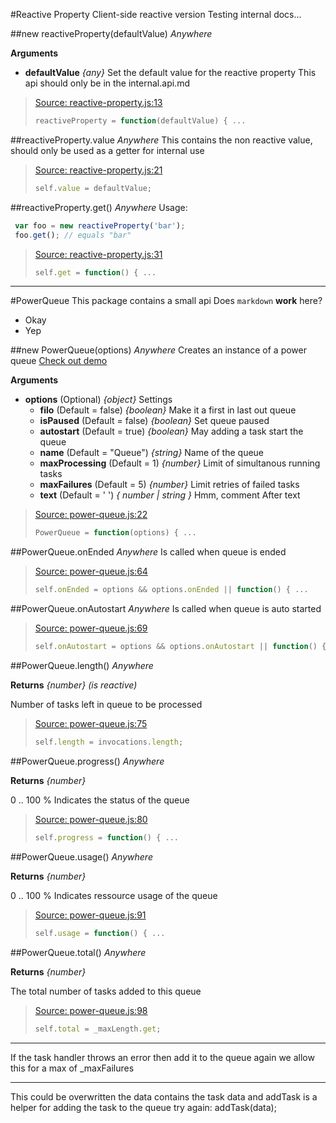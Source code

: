 #Reactive Property
Client-side reactive version
Testing internal docs...

##new reactiveProperty(defaultValue)    *Anywhere*

__Arguments__

* __defaultValue__  *{any}*
Set the default value for the reactive property
This api should only be in the internal.api.md

> [Source: reactive-property.js:13](reactive-property.js#L13)
> ```js
> reactiveProperty = function(defaultValue) { ...
> ```

##reactiveProperty.value    *Anywhere*
This contains the non reactive value, should only be used as a getter for
internal use

> [Source: reactive-property.js:21](reactive-property.js#L21)
> ```js
> self.value = defaultValue;
> ```

##reactiveProperty.get()    *Anywhere*
Usage:
```js
 var foo = new reactiveProperty('bar');
 foo.get(); // equals "bar"
```

> [Source: reactive-property.js:31](reactive-property.js#L31)
> ```js
> self.get = function() { ...
> ```


---
#PowerQueue
This package contains a small api
Does `markdown` __work__ here?
* Okay
* Yep

##new PowerQueue(options)    *Anywhere*
Creates an instance of a power queue 
[Check out demo](http://power-queue-test.meteor.com/)

__Arguments__

* __options__  (Optional)  *{object}*
Settings
  * __filo__  (Default = false)  *{boolean}*
Make it a first in last out queue
  * __isPaused__  (Default = false)  *{boolean}*
Set queue paused
  * __autostart__  (Default = true)  *{boolean}*
May adding a task start the queue
  * __name__  (Default = "Queue")  *{string}*
Name of the queue
  * __maxProcessing__  (Default = 1)  *{number}*
Limit of simultanous running tasks
  * __maxFailures__  (Default = 5)  *{number}*
Limit retries of failed tasks
  * __text__  (Default = ' ')  *{ number | string }*
Hmm, comment
After text

> [Source: power-queue.js:22](power-queue.js#L22)
> ```js
> PowerQueue = function(options) { ...
> ```

##PowerQueue.onEnded    *Anywhere*
Is called when queue is ended

> [Source: power-queue.js:64](power-queue.js#L64)
> ```js
> self.onEnded = options && options.onEnded || function() { ...
> ```

##PowerQueue.onAutostart    *Anywhere*
Is called when queue is auto started

> [Source: power-queue.js:69](power-queue.js#L69)
> ```js
> self.onAutostart = options && options.onAutostart || function() { ...
> ```

##PowerQueue.length()    *Anywhere*

__Returns__  *{number}*  *(is reactive)*

Number of tasks left in queue to be processed

> [Source: power-queue.js:75](power-queue.js#L75)
> ```js
> self.length = invocations.length;
> ```

##PowerQueue.progress()    *Anywhere*

__Returns__  *{number}*

0 .. 100 % Indicates the status of the queue

> [Source: power-queue.js:80](power-queue.js#L80)
> ```js
> self.progress = function() { ...
> ```

##PowerQueue.usage()    *Anywhere*

__Returns__  *{number}*

0 .. 100 % Indicates ressource usage of the queue

> [Source: power-queue.js:91](power-queue.js#L91)
> ```js
> self.usage = function() { ...
> ```

##PowerQueue.total()    *Anywhere*

__Returns__  *{number}*

The total number of tasks added to this queue

> [Source: power-queue.js:98](power-queue.js#L98)
> ```js
> self.total = _maxLength.get;
> ```

---
If the task handler throws an error then add it to the queue again
we allow this for a max of _maxFailures

---
This could be overwritten the data contains the task data and addTask
is a helper for adding the task to the queue
try again: addTask(data);
